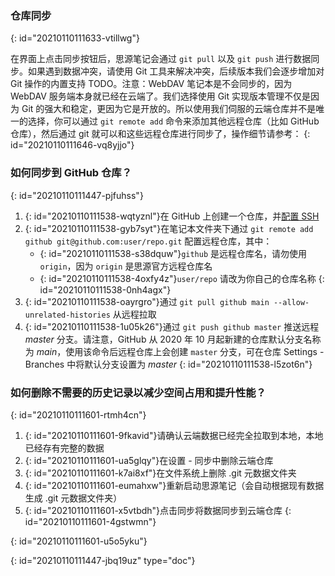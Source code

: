 ### 仓库同步
{: id="20210110111633-vtillwg"}

在界面上点击同步按钮后，思源笔记会通过 `git pull` 以及 `git push` 进行数据同步。如果遇到数据冲突，请使用 Git 工具来解决冲突，后续版本我们会逐步增加对 Git 操作的内置支持 TODO。注意：WebDAV 笔记本是不会同步的，因为 WebDAV 服务端本身就已经在云端了。我们选择使用 Git 实现版本管理不仅是因为 Git 的强大和稳定，更因为它是开放的。所以使用我们伺服的云端仓库并不是唯一的选择，你可以通过 `git remote add` 命令来添加其他远程仓库（比如 GitHub 仓库），然后通过 git 就可以和这些远程仓库进行同步了，操作细节请参考：
{: id="20210110111646-vq8yjjo"}

### 如何同步到 GitHub 仓库？
{: id="20210110111447-pjfuhss"}

1. {: id="20210110111538-wqtyznl"}在 GitHub 上创建一个仓库，并[配置 SSH](https://docs.github.com/cn/free-pro-team@latest/github/authenticating-to-github/connecting-to-github-with-ssh)
2. {: id="20210110111538-gyb7syt"}在笔记本文件夹下通过 `git remote add github git@github.com:user/repo.git` 配置远程仓库，其中：
   * {: id="20210110111538-s38dquw"}`github` 是远程仓库名，请勿使用 `origin`，因为 `origin` 是思源官方远程仓库名
   * {: id="20210110111538-4oxfy4z"}`user/repo` 请改为你自己的仓库名称
   {: id="20210110111538-0nh4agx"}
3. {: id="20210110111538-oayrgro"}通过 `git pull github main --allow-unrelated-histories` 从远程拉取
4. {: id="20210110111538-1u05k26"}通过 `git push github master` 推送远程 *master* 分支。请注意，GitHub 从 2020 年 10 月起新建的仓库默认分支名称为 *main*，使用该命令后远程仓库上会创建 `master` 分支，可在仓库 Settings - Branches 中将默认分支设置为 *master*
{: id="20210110111538-l5zot6n"}

### 如何删除不需要的历史记录以减少空间占用和提升性能？
{: id="20210110111601-rtmh4cn"}

1. {: id="20210110111601-9fkavid"}请确认云端数据已经完全拉取到本地，本地已经存有完整的数据
2. {: id="20210110111601-ua5glqy"}在设置 - 同步中删除云端仓库
3. {: id="20210110111601-k7ai8xf"}在文件系统上删除 .git 元数据文件夹
4. {: id="20210110111601-eumahxw"}重新启动思源笔记（会自动根据现有数据生成 .git 元数据文件夹）
5. {: id="20210110111601-x5vtbdh"}点击同步将数据同步到云端仓库
{: id="20210110111601-4gstwmn"}

{: id="20210110111601-u5o5yku"}


{: id="20210110111447-jbq19uz" type="doc"}
